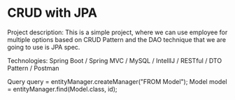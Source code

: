 # CRUD with JPA

Project description: This is a simple project, where we can use employee for multiple options based on CRUD Pattern and the DAO technique that we are going to use is JPA spec.

Technologies: Spring Boot / Spring MVC / MySQL / IntellIJ / RESTful / DTO Pattern / Postman

Query query = entityManager.createManager("FROM Model");
Model model = entityManager.find(Model.class, id);
